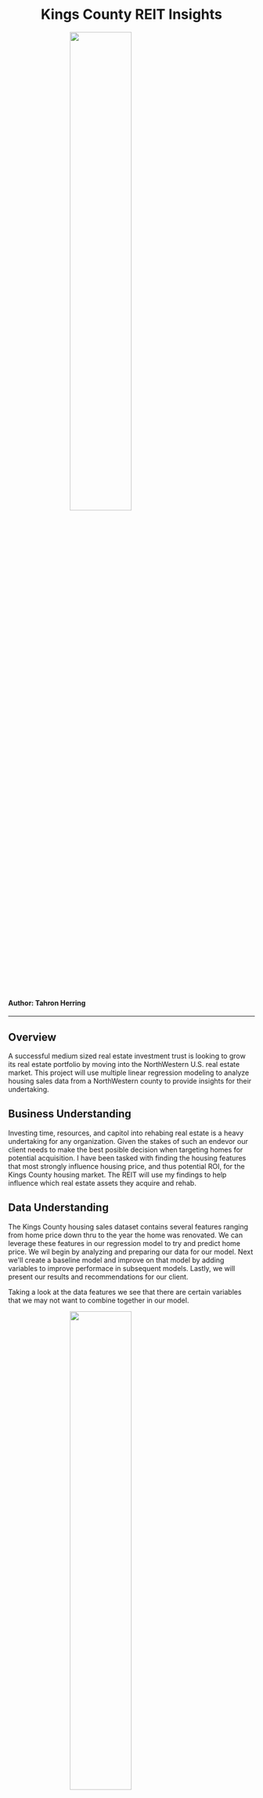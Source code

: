 <h1 style="text-align: center;"> Kings County REIT Insights </h1>
<img style="display: block;
            margin-left: auto;
            margin-right: auto;
            width: 50%;"
     src="images/house_image.jpg" />

#### Author: Tahron Herring

<hr>

## Overview

<p style="text-align: left;"> 
A successful medium sized real estate investment trust is looking to grow its real estate portfolio by moving into the NorthWestern U.S. real estate market.  This project will use multiple linear regression modeling to analyze housing sales data from a NorthWestern county to provide insights for their undertaking.
</p>

## Business Understanding

<p style="text-align: left;"> 
Investing time, resources, and capitol into rehabing real estate is a heavy undertaking for any organization. Given the stakes of such an endevor our client needs to make the best posible decision when targeting homes for potential acquisition. I have been tasked with finding the housing features that most strongly influence housing price, and thus potential ROI, for the Kings County housing market. The REIT will use my findings to help influence which real estate assets they acquire and rehab.  
</p>

## Data Understanding

<p style="text-align: left;"> 
The Kings County housing sales dataset contains several features ranging from home price down thru to the year the home was renovated.  We can leverage these features in our regression model to try and predict home price.  We wil begin by analyzing and preparing our data for our model. Next we'll create a baseline model and improve on that model by adding variables to improve performace in subsequent models.  Lastly, we will present our results and recommendations for our client. 
</p>

<p style="text-align: left;"> 
Taking a look at the data features we see that there are certain variables that we may not want to combine together in our model.
</p>

<img style="display: block;
            margin-left: auto;
            margin-right: auto;
            width: 50%;"
     src="images/heatmap.png" />

## Regression Modeling

<p style="text-align: left;">
Now that the dataset has been transformed into a state where all variables can be utilized for regression analysis we can create our models. Our baseline model will be price vs the highest correlated variable and then we'll look to improve our model from that point.
</p>

### Model 1(Baseline): Price vs Living Space Square Footage

<img style="display: block;
            margin-left: auto;
            margin-right: auto;
            width: 50%;"
     src="images/base_pp.png" />



<img style="display: block;
            margin-left: auto;
            margin-right: auto;
            width: 50%;"
     src="images/model_1_base.jpg" />

<p style="text-align: left;">
With a Adjusted R-squared score of 37% and a MAE score of 396,335 our baseline model is able to explain about 37% of the variance in Kings County home sales prices and is off by about $396,336 per house sale in a given perdiction. 
</p>

### Model 2: Price vs Living Space Square Footage, Number Of Bedrooms, Waterfront Status, House Grade, and View Rating

<img style="display: block;
            margin-left: auto;
            margin-right: auto;
            width: 50%;"
     src="images/model_2.jpg" />

<p style="text-align: left;">
With an Adjusted R-squared score of 50% and a MAE score of 352,431 our first regression model is able to explain about 50% of the variance in Kings County home sales prices and is off by about $352,431 per house sale in a given perdiction. This iteration of our model is explaining the variance 13% better than our baseline and is predicting price by $43,905 better per home sale.  We'll try another iteration to improve model fit.
</p>

### Model 3: Price vs Living Space Square Footage, Number Of Bedrooms, Waterfront Status, House Grade, View Rating, and Year Built

<img style="display: block;
            margin-left: auto;
            margin-right: auto;
            width: 50%;"
     src="images/model_3.jpg" />

<p style="text-align: left;">
With an Adjusted R-squared score of 51% and a MAE score of 338,354 our first regression model is able to explain about 51% of the variance in Kings County home sales prices and is off by about $338,354 per house sale in a given perdiction. This iteration of our model is explaining the variance 1% better than our first model and is predicting price by $14,077 better per home sale.
</p> 

### Model 4(Final): Price vs Living Space Square Footage, Number Of Bedrooms, Waterfront Status, House Grade, View Rating, and Year Built

<img style="display: block;
            margin-left: auto;
            margin-right: auto;
            width: 50%;"
     src="images/m4_pp.png" />



<img style="display: block;
            margin-left: auto;
            margin-right: auto;
            width: 50%;"
     src="images/model_4_final.jpg" />


## Final Results & Recommendations

<p style="text-align: left;">
Regarding our final model, after removing all of the statistically insignificant coeficients the model drops in fitness. The Adjusted R-squared score is now 47% and the MAE score is 370,981.  We are able to explain about 47% of the variance in Kings County home sales prices and our predictions will be off by about $370,981 per house sale for a given perdiction. This iteration of our model is explaining the variance 4% worse than our second model and is predicting price by $32,627 worse per home sale.</p>


<p style="text-align: left;">
After running four iterations of our regression model(1baseline, 3multiple linear regressions) I would recommend to our REIT client to focus their home acquisition strategy on the following metrics:
    
 - Square footage of living space : Where a larger square footage should result in larger sale prices
 - Number of bedrooms : Where more bedrooms should result in larger sale prices
 - Waterfront status : Where homes that are on a waterfront should result in larger sale prices 
 - Overall grade of the house : Where a grade rating of Excellent, Luxury, or Mansion should result in larger sale prices
 - View quality : Where a view quality of Fair, Excellent, or None should result in larger sale prices
 - Year house was built : Where a larger year(ie newer year) should result in larger sale prices
</p>

## Next Steps

<p style="text-align: left;">
This model needs to be improved to more accurately predict housing prices.  Some potential next steps aimed at improving model performace would be the following:

 - Find more variables, preferably ones that are linearly inclined that could help train the model better

 - Use more data points, more data points may help better train the model and it's predictions

 - Apply other modeling techniques, given that some of the variables may not be linear other methods may yeild better results
    
 - Apply different analysis techniques, we may need to break the dataset down into segments and analyze those segments individually as real estate can be a segmented market.
</p>

## Contact Information

For additional information contact Tahron Herring at [tahron.herring@gmail.com](mailto:tahron.herring@gmail.com)

## Repository Structure

```
├── data
├── images
├──.gitignore
├── Investment Insights.ipynb
├── README.md
└── presentation.pdf
```
